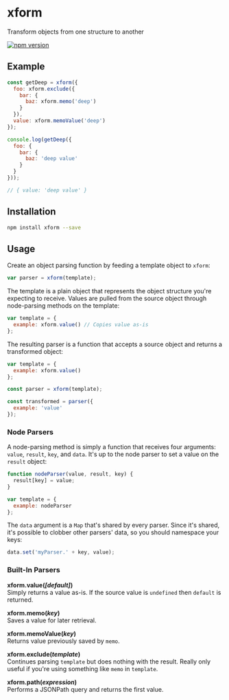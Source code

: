 # xform
Transform objects from one structure to another

[![npm version](https://badge.fury.io/js/xform.png)](https://badge.fury.io/js/xform)

## Example
```js
const getDeep = xform({
  foo: xform.exclude({
    bar: {
      baz: xform.memo('deep')
    }
  }),
  value: xform.memoValue('deep')
});

console.log(getDeep({
  foo: {
    bar: {
      baz: 'deep value'
    }
  }
}));

// { value: 'deep value' }
```

## Installation
```sh
npm install xform --save
```

## Usage
Create an object parsing function by feeding a template object to `xform`:

```js
var parser = xform(template);
```

The template is a plain object that represents the object structure you're expecting to receive.
Values are pulled from the source object through node-parsing methods on the template:

```js
var template = {
  example: xform.value() // Copies value as-is
};
```

The resulting parser is a function that accepts a source object and returns a transformed object:

```js
var template = {
  example: xform.value()
};

const parser = xform(template);

const transformed = parser({
  example: 'value'
});
```


### Node Parsers
A node-parsing method is simply a function that receives four arguments: `value`, `result`, `key`, and `data`.
It's up to the node parser to set a value on the `result` object:

```js
function nodeParser(value, result, key) {
  result[key] = value;
}

var template = {
  example: nodeParser
};
```

The `data` argument is a `Map` that's shared by every parser.
Since it's shared, it's possible to clobber other parsers' data, so you should namespace your keys:

```js
data.set('myParser.' + key, value);
```

### Built-In Parsers
**xform.value(_[default]_)**  
Simply returns a value as-is.
If the source value is `undefined` then `default` is returned.

**xform.memo(_key_)**  
Saves a value for later retrieval.

**xform.memoValue(_key_)**  
Returns value previously saved by `memo`.

**xform.exclude(_template_)**  
Continues parsing `template` but does nothing with the result.
Really only useful if you're using something like `memo` in `template`.

**xform.path(_expression_)**  
Performs a JSONPath query and returns the first value.
